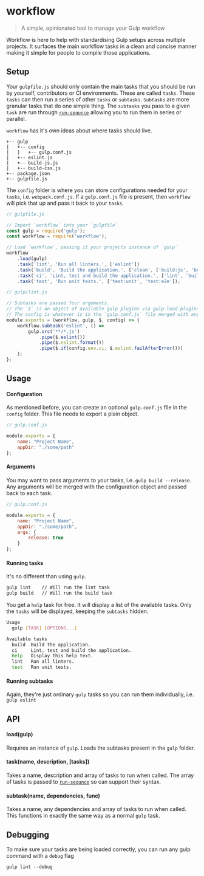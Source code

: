 # workflow
> A simple, opinionated tool to manage your Gulp workflow

Workflow is here to help with standardising Gulp setups across multiple projects. It surfaces the main workflow tasks in a clean and concise manner making it simple for people to compile those applications.

## Setup
Your `gulpfile.js` should only contain the main tasks that you should be run by yourself, contributors or CI environments. These are called `tasks`. These `tasks` can then run a series of other `tasks` or `subtasks`. `Subtasks` are more granular tasks that do one simple thing. The `subtasks` you pass to a given `task` are run through [`run-sequnce`](https://www.npmjs.com/package/run-sequence) allowing you to run them in series or parallel.

`workflow` has it's own ideas about where tasks should live.

```
+-- gulp
|   +-- config
|   |   +-- gulp.conf.js
|   +-- eslint.js
|   +-- build-js.js
|   +-- build-css.js
+-- package.json
+-- gulpfile.js
```
The `config` folder is where you can store configurations needed for your `tasks`, i.e. `webpack.conf.js`. If a `gulp.conf.js` file is present, then `workflow` will pick that up and pass it back to your `tasks`.

```javascript
// gulpfile.js

// Import `workflow` into your `gulpfile`
const gulp = require('gulp');
const workflow = require('workflow');

// Load `workflow`, passing it your projects instance of `gulp`
workflow
    .load(gulp)
    .task('lint', 'Run all linters.', ['eslint'])
    .task('build', 'Build the application.', ['clean', ['build:js', 'build:css']])
    .task('ci', 'Lint, test and build the application.', ['lint', 'build', 'test'])
    .task('test', 'Run unit tests.', ['test:unit', 'test:e2e']);
```

```javascript
// gulp/lint.js

// Subtasks are passed four arguments.
// The `$` is an object of available gulp plugins via gulp-load-plugins
// The config is whatever is in the `gulp.conf.js` file merged with any arguments
module.exports = (workflow, gulp, $, config) => {
    workflow.subtask('eslint', () =>
        gulp.src('**/*.js')
            .pipe($.eslint())
            .pipe($.eslint.format())
            .pipe($.if(config.env.ci, $.eslint.failAfterError()))
    );
};
```

## Usage

#### Configuration
As mentioned before, you can create an optional `gulp.conf.js` file in the `config` folder. This file needs to export a plain object.

```javascript
// gulp.conf.js

module.exports = {
    name: "Project Name",
    appDir: "./some/path"
};
```

#### Arguments
You may want to pass arguments to your tasks, i.e. `gulp build --release`. Any arguments will be merged with the configuration object and passed back to each task.

```javascript
// gulp.conf.js

module.exports = {
    name: "Project Name",
    appDir: "./some/path",
    args: {
        release: true
    }
};
```

#### Running tasks
It's no different than using `gulp`.

```bash
gulp lint    // Will run the lint task
gulp build   // Will run the build task
```

You get a `help` task for free. It will display a list of the available tasks. Only the `tasks` will be displayed, keeping the `subtasks` hidden.

```bash
Usage
  gulp [TASK] [OPTIONS...]

Available tasks
  build  Build the application.
  ci     Lint, test and build the application.
  help   Display this help text.
  lint   Run all linters.
  test   Run unit tests.
```

#### Running subtasks
Again, they're just ordinary `gulp` tasks so you can run them individually, i.e. `gulp eslint`

## API

#### load(gulp)
Requires an instance of `gulp`. Loads the subtasks present in the `gulp` folder.

#### task(name, description, [tasks])
Takes a name, description and array of tasks to run when called. The array of tasks is passed to [`run-sequnce`](https://www.npmjs.com/package/run-sequence) so can support their syntax.

#### subtask(name, dependencies, func)
Takes a name, any dependencies and array of tasks to run when called. This functions in exactly the same way as a normal `gulp` task.

## Debugging

To make sure your tasks are being loaded correctly, you can run any gulp command with a `debug` flag

    gulp lint --debug

